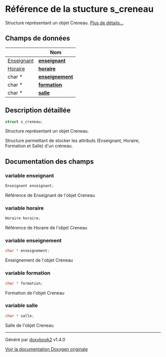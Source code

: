 # Référence de la stucture s_creneau

Structure représentant un objet Creneau.  [Plus de détails...](#description-détaillée)

## Champs de données

|                | Nom           |
| -------------- | -------------- |
| [Enseignant](/Files/enseignant_8h.md#typedef-enseignant) | **[enseignant](/Classes/structs__creneau.md#variable-enseignant)**  |
| [Horaire](/Files/horaire_8h.md#typedef-horaire) | **[horaire](/Classes/structs__creneau.md#variable-horaire)**  |
| char * | **[enseignement](/Classes/structs__creneau.md#variable-enseignement)**  |
| char * | **[formation](/Classes/structs__creneau.md#variable-formation)**  |
| char * | **[salle](/Classes/structs__creneau.md#variable-salle)**  |

## Description détaillée

```c
struct s_creneau;
```

Structure représentant un objet Creneau.

Structure permettant de stocker les attributs (Enseignant, Horaire, Formation et Salle) d'un créneau.

## Documentation des champs

### variable enseignant

```c
Enseignant enseignant;
```

Référence de Enseignant de l'objet Creneau

### variable horaire

```c
Horaire horaire;
```

Référence de Horaire de l'objet Creneau

### variable enseignement

```c
char * enseignement;
```

Enseignement de l'objet Creneau

### variable formation

```c
char * formation;
```

Formation de l'objet Creneau

### variable salle

```c
char * salle;
```

Salle de l'objet Creneau

---

Généré par [doxybook2](https://github.com/matusnovak/doxybook2) v1.4.0

[Voir la documentation Doxygen originale](https://rmihaja.github.io/BAC/doxygen/index.html)
